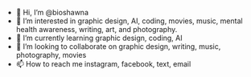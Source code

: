- 👋 Hi, I’m @bioshawna
- 👀 I’m interested in graphic design, AI, coding, movies, music, mental health awareness, writing, art, and photography.
- 🌱 I’m currently learning graphic design, coding, AI
- 💞️ I’m looking to collaborate on graphic design, writing, music, photography, movies
- 📫 How to reach me instagram, facebook, text, email

<!---
bioshawna/bioshawna is a ✨ special ✨ repository because its `README.md` (this file) appears on your GitHub profile.
You can click the Preview link to take a look at your changes.
--->
